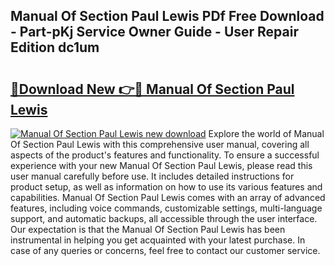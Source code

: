 ## Manual Of Section Paul Lewis PDf Free Download - Part-pKj Service Owner Guide - User Repair Edition dc1um

# <h2><a href="http://cf2269.oget.top/?id=Manual+Of+Section+Paul+Lewis">🔗Download New 👉🔴 Manual Of Section Paul Lewis</a></h2>

[![Manual Of Section Paul Lewis new download](https://i.imgur.com/5g1atiW.png)](http://cf2269.oget.top/?id=Manual+Of+Section+Paul+Lewis)
Explore the world of Manual Of Section Paul Lewis with this comprehensive user manual, covering all aspects of the product's features and functionality. To ensure a successful experience with your new Manual Of Section Paul Lewis, please read this user manual carefully before use. It includes detailed instructions for product setup, as well as information on how to use its various features and capabilities. Manual Of Section Paul Lewis comes with an array of advanced features, including voice commands, customizable settings, multi-language support, and automatic backups, all accessible through the user interface. Our expectation is that the Manual Of Section Paul Lewis has been instrumental in helping you get acquainted with your latest purchase. In case of any queries or concerns, feel free to contact our customer service.
